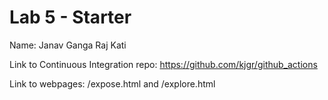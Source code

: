 # Lab 5 - Starter
Name: Janav Ganga Raj Kati

Link to Continuous Integration repo: https://github.com/kjgr/github_actions

Link to webpages:  /expose.html and /explore.html

